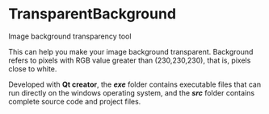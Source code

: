 # TransparentBackground
Image background transparency tool

This can help you make your image background transparent. Background refers to pixels with RGB value greater than (230,230,230), that is, pixels close to white.

Developed with **Qt creator**, the **_exe_** folder contains executable files that can run directly on the windows operating system, and the **_src_** folder contains complete source code and project files.
